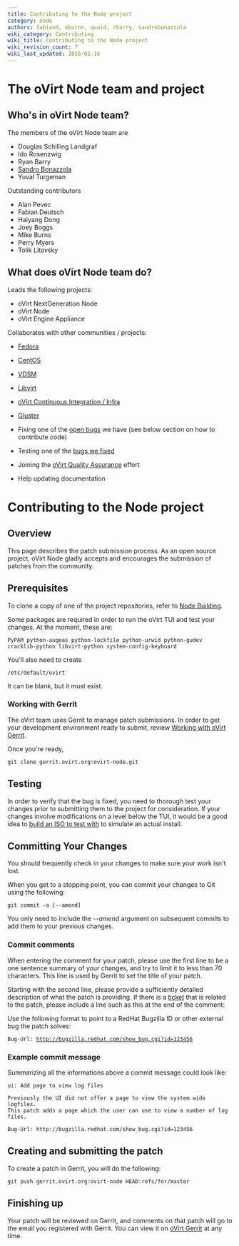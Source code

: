 ```yaml
---
title: Contributing to the Node project
category: node
authors: fabiand, mburns, quaid, rbarry, sandrobonazzola
wiki_category: Contributing
wiki_title: Contributing to the Node project
wiki_revision_count: 7
wiki_last_updated: 2016-01-16
---
```

# The oVirt Node team and project

## Who's in oVirt Node team?

The members of the oVirt Node team are

*   Douglas Schilling Landgraf
*   Ido Rosenzwig
*   Ryan Barry
*   [Sandro Bonazzola](https://github.com/sandrobonazzola)
*   Yuval Turgeman

Outstanding contributors

*   Alan Pevec
*   Fabian Deutsch
*   Haiyang Dong
*   Joey Boggs
*   Mike Burns
*   Perry Myers
*   Tolik Litovsky


## What does oVirt Node team do?

Leads the following projects:

*   oVirt NextGeneration Node
*   oVirt Node
*   oVirt Engine Appliance

Collaborates with other communities / projects:

*   [Fedora](https://getfedora.org/)
*   [CentOS](http://centos.org/)
*   [VDSM](/develop/developer-guide/vdsm/vdsm/)
*   [Libvirt](http://libvirt.org/)
*   [oVirt Continuous Integration / Infra](/develop/infra/infrastructure/)
*   [Gluster](http://www.gluster.org/)

*   Fixing one of the [open bugs](https://bugzilla.redhat.com/buglist.cgi?quicksearch=product%3Aovirt%20cf_ovirt_team%3Anode%20status%3Anew) we have (see below section on how to contribute code)
*   Testing one of the [bugs we fixed](https://bugzilla.redhat.com/buglist.cgi?quicksearch=product%3Aovirt%20cf_ovirt_team%3Anode%20status%3Amodifed%2Con_qa)
*   Joining the [oVirt Quality Assurance](/develop/projects/project-qa/) effort
*   Help updating documentation


# Contributing to the Node project

## Overview

This page describes the patch submission process. As an open source project, oVirt Node gladly accepts and encourages the submission of patches from the community.

## Prerequisites

To clone a copy of one of the project repositories, refer to [Node Building](/develop/projects/node/building/).

Some packages are required in order to run the oVirt TUI and test your changes. At the moment, these are:

    PyPAM python-augeas python-lockfile python-urwid python-gudev cracklib-python libvirt-python system-config-keyboard

You'll also need to create

    /etc/default/ovirt

It can be blank, but it must exist.

### Working with Gerrit

The oVirt team uses Gerrit to manage patch submissions. In order to get your development environment ready to submit, review [Working with oVirt Gerrit](/develop/dev-process/working-with-gerrit/).

Once you're ready,

    git clone gerrit.ovirt.org:ovirt-node.git

## Testing

In order to verify that the bug is fixed, you need to thorough test your changes prior to submitting them to the project for consideration. If your changes involve modifications on a level below the TUI, it would be a good idea to [build an ISO to test with](/develop/projects/node/building/) to simulate an actual install.

## Committing Your Changes

You should frequently check in your changes to make sure your work isn't lost.

When you get to a stopping point, you can commit your changes to Git using the following:

    git commit -a [--amend]

You only need to include the *--amend* argument on subsequent commits to add them to your previous changes.

### Commit comments

When entering the comment for your patch, please use the first line to be a one sentence summary of your changes, and try to limit it to less than 70 characters. This line is used by Gerrit to set the title of your patch.

Starting with the second line, please provide a sufficiently detailed description of what the patch is providing. If there is a [ticket](https://fedorahosted.org/ovirt/report) that is related to the patch, please include a line such as this at the end of the comment:

Use the following format to point to a RedHat Bugzilla ID or other external bug the patch solves:

`Bug-Url: `[`http://bugzilla.redhat.com/show_bug.cgi?id=123456`](http://bugzilla.redhat.com/show_bug.cgi?id=123456)

### Example commit message

Summarizing all the informations above a commit message could look like:

    ui: Add page to view log files

    Previously the UI did not offer a page to view the system wide logfiles.
    This patch adds a page which the user can use to view a number of log files.

    Bug-Url: http://bugzilla.redhat.com/show_bug.cgi?id=123456

## Creating and submitting the patch

To create a patch in Gerrit, you will do the following:

    git push gerrit.ovirt.org:ovirt-node HEAD:refs/for/master

## Finishing up

Your patch will be reviewed on Gerrit, and comments on that patch will go to the email you registered with Gerrit. You can view it on [oVirt Gerrit](http://gerrit.ovirt.org) at any time.

